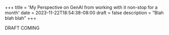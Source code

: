 +++
title = 'My Perspective on GenAI from working with it non-stop for a month'
date = 2023-11-22T18:54:38-08:00
draft = false
description = "Blah blah blah"
+++

DRAFT COMING